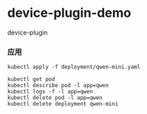 # device-plugin-demo
device-plugin


### 应用
```shell
kubectl apply -f deployment/qwen-mini.yaml
```

```shell
kubectl get pod 
kubectl describe pod -l app=qwen 
kubectl logs -f -l app=qwen
kubectl delete pod -l app=qwen
kubectl delete deployment qwen-mini
```